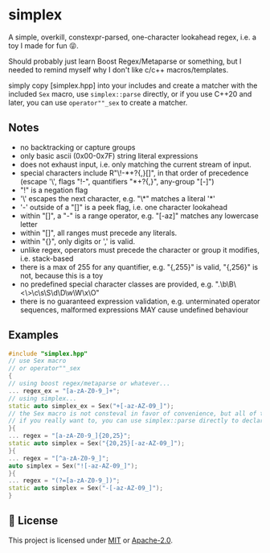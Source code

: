 # simplex

A simple, overkill, constexpr-parsed, one-character lookahead regex, i.e. a toy I made for fun 😝.

Should probably just learn Boost Regex/Metaparse or something, but I needed to remind myself why I don't like c/c++ macros/templates.

simply copy [simplex.hpp] into your includes and create a matcher with the included `Sex` macro, use `simplex::parse` directly, or if you use C++20 and later, you can use `operator""_sex` to create a matcher.

## Notes

- no backtracking or capture groups
- only basic ascii (0x00-0x7F) string literal expressions
- does not exhaust input, i.e. only matching the current stream of input.
- special characters include R"\\!-\*+?{,}[]", in that order of precedence (escape '\\', flags "!-", quantifiers "*+?{,}", any-group "\[-\]")
- "!" is a negation flag
- '\\' escapes the next character, e.g. "\\\*" matches a literal '*'
- '-' outside of a "[]" is a peek flag, i.e. one character lookahead
- within "\[\]", a "-" is a range operator, e.g. "\[-az\]" matches any lowercase letter
- within "\[\]", all ranges must precede any literals.
- within "{}", only digits or ',' is valid.
- unlike regex, operators must precede the character or group it modifies, i.e. stack-based
- there is a max of 255 for any quantifier, e.g. "{,255}" is valid, "{,256}" is not, because this is a toy
- no predefined special character classes are provided, e.g. ".\b\B\\<\\>\c\s\S\d\D\w\W\x\O"
- there is no guaranteed expression validation, e.g. unterminated operator sequences, malformed expressions MAY cause undefined behaviour

## Examples

```cpp
#include "simplex.hpp"
// use Sex macro
// or operator""_sex
{
// using boost regex/metaparse or whatever...
... regex_ex = "[a-zA-Z0-9_]+";
// using simplex...
static auto simplex_ex = Sex("+[-az-AZ-09_]");
// the Sex macro is not consteval in favor of convenience, but all of the parsing work is,
// if you really want to, you can use simplex::parse directly to declare a constexpr matcher
}{
... regex = "[a-zA-Z0-9_]{20,25}";
static auto simplex = Sex("{20,25}[-az-AZ-09_]");
}{
... regex = "[^a-zA-Z0-9_]";
auto simplex = Sex("![-az-AZ-09_]");
}{
... regex = "(?=[a-zA-Z0-9_])";
static auto simplex = Sex("-[-az-AZ-09_]");
}
```

## 📜 License

This project is licensed under [MIT](./LICENSE) or [Apache-2.0](./LICENSE-APACHE).

